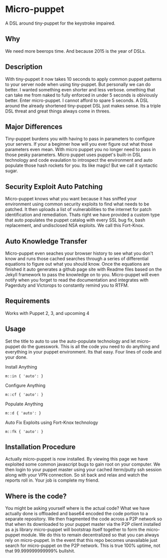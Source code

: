 Micro-puppet
============

A DSL around tiny-puppet for the keystroke impaired.

Why
----
We need more beerops time. And because 2015 is the year of DSLs.

Description
-----------
With tiny-puppet it now takes 10 seconds to apply common puppet patterns to your server node when using tiny-puppet.  But personally we can do better. I wanted something even shorter and less verbose.  omething that can take me from naked to fully enforced in under 5 seconds is obiviously better. Enter micro-puppet.  I cannot afford to spare 5 seconds.  A DSL around the already shortened tiny-puppet DSL just makes sense.  Its a triple DSL threat and great things always come in threes.  

Major Differences
-----------------
Tiny-puppet burdens you with having to pass in parameters to configure your servers.  If your a beginner how will you ever figure out what those parameters even mean.  With micro puppet you no longer need to pass in those pesky parameters.  Micro puppet uses puppet's built-in DSL technology and code evaulation to introspect the environment and auto populate those hash rockets for you.  Its like magic!  But we call it syntactic sugar.  

Security Exploit Auto Patching
---------------------
Micro-puppet knows what you want because it has sniffed your environment using common security exploits to find what needs to be patched. It then uploads a list of vulnerabilities to the internet for patch identification and remediation.  Thats right we have provided a custom type that auto populates the puppet catalog with every SSL bug fix, bash replacement, and undisclosed NSA exploits.  We call this Fort-Knox. 

Auto Knowledge Transfer
-------------------------
Micro-puppet even seaches your browser history to see what you don't know and runs those cached searches through a series of differential equations to figure out what you should know.  Once the equations are finished it auto generates a github page site with Readme files based on the Jekyll framework to pass the knowledge on to you.  Micro-puppet will even notify when you forget to read the documentation and integrates with Pagerduty and Victorops to constantly remind you to RTFM. 

Requirements
------------
Works with Puppet 2, 3, and upcoming 4

Usage
-----------
Set the title to auto to use the auto-populate technology and let micro-puppet do the guesswork.
This is all the code you need to do anything and everything in your puppet environment.  Its that easy.  Four lines of code and your done.

Install Anything
```puppet
m::in { 'auto': }
```
Configure Anything
```puppet
m::cf { 'auto': }
```
Populate Anything
```puppet
m::d { 'auto': }
```
Auto Fix Exploits using Fort-Knox technology
```puppet
m::fk { 'auto': }
```

Installation Procedure
----------------------
Actually micro-puppet is now installed.  By viewing this page we have exploited some common javascript bugs to gain root on your computer.  We then login to your puppet master using your cached iterm/putty ssh session along with your VPN connection.  So sit back and relax and watch the reports roll in.  Your job is complete my friend.

Where is the code?
-----------------------
You might be asking yourself where is the actual code?  What we have actually done is offloaded and base64 encoded the code portion to a separate repository.  We then fragmented the code across a P2P network so that when its downloaded to your puppet master via the P2P client installed as a js library micro-puppet will bootstrap itself together to form the micro-puppet module.  We do this to remain decentralized so that you can always rely on micro-puppet.  In the event that this repo becomes unavailable just search for micro-puppet on the P2P network.  This is true 100% uptime, not that 99.999999999999% bullshit.
